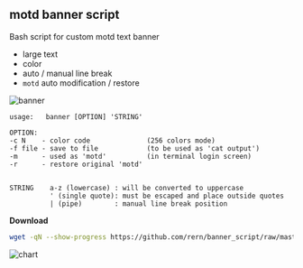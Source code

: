 motd banner script
---

Bash script for custom motd text banner
- large text
- color
- auto / manual line break
- `motd` auto modification / restore

![banner](https://github.com/rern/banner_script/blob/master/banner.png)  

```
usage:   banner [OPTION] 'STRING'

OPTION:
-c N    - color code              (256 colors mode)
-f file - save to file            (to be used as 'cat output')
-m      - used as 'motd'          (in terminal login screen)
-r      - restore original 'motd'


STRING    a-z (lowercase) : will be converted to uppercase
          ' (single quote): must be escaped and place outside quotes
          | (pipe)        : manual line break position
```

**Download**
```sh
wget -qN --show-progress https://github.com/rern/banner_script/raw/master/banner -P /usr/local/bin; chmod +x /usr/local/bin/banner
```
![chart](https://github.com/rern/banner_script/blob/master/color_chart.png)
